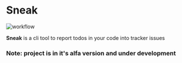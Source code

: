 # Sneak

![workflow](https://github.com/vteremasov/sneak/workflows/Rust/badge.svg)

**Sneak** is a cli tool to report todos in your code into tracker issues

### Note: project is in it's alfa version and under development

